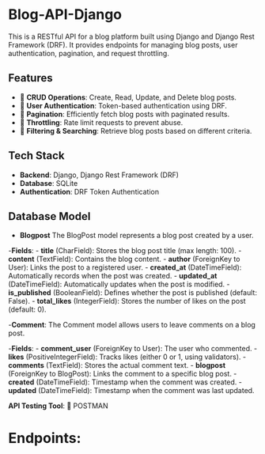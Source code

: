 # Blog-API-Django
This is a RESTful API for a blog platform built using Django and Django Rest Framework (DRF). 
It provides endpoints for managing blog posts, user authentication, pagination, and request throttling.

## Features
- 🔹 **CRUD Operations**: Create, Read, Update, and Delete blog posts.
- 🔹 **User Authentication**: Token-based authentication using DRF.
- 🔹 **Pagination**: Efficiently fetch blog posts with paginated results.
- 🔹 **Throttling**: Rate limit requests to prevent abuse.
- 🔹 **Filtering & Searching**: Retrieve blog posts based on different criteria.

## Tech Stack
- **Backend**: Django, Django Rest Framework (DRF)
- **Database**: SQLite 
- **Authentication**: DRF Token Authentication 

## Database Model
- **Blogpost**
The BlogPost model represents a blog post created by a user.

-**Fields**:
    - **title** (CharField): Stores the blog post title (max length: 100).
    - **content** (TextField): Contains the blog content.
    - **author** (ForeignKey to User): Links the post to a registered user.
    - **created_at** (DateTimeField): Automatically records when the post was created.
    - **updated_at** (DateTimeField): Automatically updates when the post is modified.
    - **is_published** (BooleanField): Defines whether the post is published (default: False).
    - **total_likes** (IntegerField): Stores the number of likes on the post (default: 0).

-**Comment**:
The Comment model allows users to leave comments on a blog post.

-**Fields**:
    - **comment_user** (ForeignKey to User): The user who commented.
    - **likes** (PositiveIntegerField): Tracks likes (either 0 or 1, using validators).
    - **comments** (TextField): Stores the actual comment text.
    - **blogpost** (ForeignKey to BlogPost): Links the comment to a specific blog post.
    - **created** (DateTimeField): Timestamp when the comment was created.
    - **updated** (DateTimeField): Timestamp when the comment was last updated.

**API Testing Tool**: 🔬 POSTMAN 

# Endpoints:

